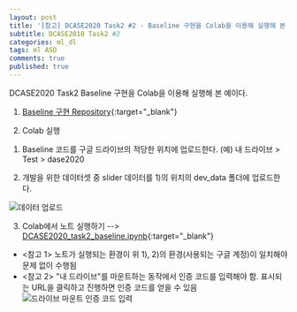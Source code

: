 ```yaml
---
layout: post
title: '[참고] DCASE2020 Task2 #2 - Baseline 구현을 Colab을 이용해 실행해 본 예'
subtitle: DCASE2010 Task2 #2
categories: ml_dl
tags: ml ASD
comments: true
published: true
---
```

DCASE2020 Task2 Baseline 구현을 Colab을 이용해 실행해 본 예이다.

1. [Baseline 구현 Repository](https://github.com/y-kawagu/dcase2020_task2_baseline){:target="_blank"}

2. Colab 실행

1) Baseline 코드를 구글 드라이브의 적당한 위치에 업로드한다. (예) 내 드라이브 > Test > dase2020

2) 개발을 위한 데이터셋 중 slider 데이터를 1)의 위치의 dev_data 폴더에 업로드한다.

![데이터 업로드](https://AllAboutXAI.github.io/assets/img/ml_dl/ml/2021-04-02-dev-ml-dcase2020_2_1.jpg)

3) Colab에서 노트 실행하기 --> [DCASE2020_task2_baseline.ipynb](https://colab.research.google.com/github/AIWithDaddy/AIWithDaddy.github.io/blob/master/code/DCASE2020_task2_baseline.ipynb){:target="_blank"}
- <참고 1> 노트가 실행되는 환경이 위 1), 2)의 환경(사용되는 구글 계정)이 일치해야 문제 없이 수행됨
- <참고 2> "내 드라이브"를 마운트하는 동작에서 인증 코드를 입력해야 함. 표시되는 URL을 클릭하고 진행하면 인증 코드를 얻을 수 있음
![드라이브 마운트 인증 코드 입력](https://AllAboutXAI.github.io/assets/img/ml_dl/ml/2021-04-02-dev-ml-dcase2020_2_2.jpg)
